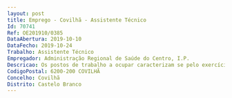 ```yaml
--- 
layout: post
title: Emprego - Covilhã - Assistente Técnico
Id: 70741
Ref: OE201910/0385
DataAbertura: 2019-10-10
DataFecho: 2019-10-24
Trabalho: Assistente Técnico
Empregador: Administração Regional de Saúde do Centro, I.P.
Descricao: Os postos de trabalho a ocupar caracterizam se pelo exercício de funções correspondentes à categoria de Assistente Técnico, tal como descritas no Anexo referido no n.º 2, do artigo 88.º, da Lei Geral de Trabalho em Funções Públicas – Lei n.º 35 2014, de 20 de junho, nomeadamente, acolhimento, atendimento dos utentes e esclarecimento acerca dos respetivos direitos e deveres no acesso aos cuidados de saúde  registos informáticos e procedimentos administrativos do expediente, gestão de agendas nas aplicações informáticas em uso, efetivação de consultas, recebimento entrega de taxas moderadoras. Assegurar a comunicação externa e interna entre os vários profissionais da unidade e entre os utentes.
CodigoPostal: 6200-200 COVILHÃ
Concelho: Covilhã
Distrito: Castelo Branco
--- 
```

